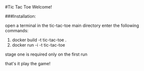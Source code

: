 #Tic Tac Toe
Welcome!

###Installation:

open a terminal in the tic-tac-toe main directory
enter the following commands:
1. docker build -t tic-tac-toe .
2. docker run -i -t tic-tac-toe

stage one is required only on the first run

that's it play the game!

